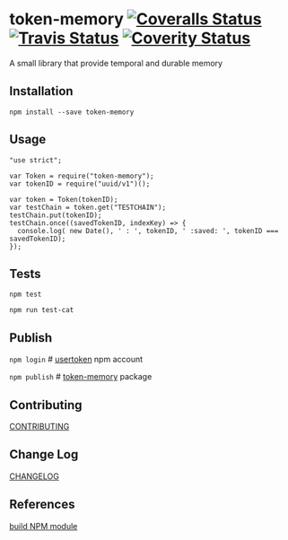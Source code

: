 token-memory
[![Coveralls Status](https://coveralls.io/repos/github/usertoken/token-memory/badge.svg)](https://coveralls.io/github/usertoken/token-memory)
[![Travis Status](https://travis-ci.org/usertoken/token-memory.svg)](https://travis-ci.org/usertoken/token-memory)
[![Coverity Status](https://scan.coverity.com/projects/16405/badge.svg)](https://scan.coverity.com/projects/token-memory)
=========

A small library that provide temporal and durable memory

## Installation

  `npm install --save token-memory`

## Usage

    "use strict";

    var Token = require("token-memory");
    var tokenID = require("uuid/v1")();

    var token = Token(tokenID);
    var testChain = token.get("TESTCHAIN");
    testChain.put(tokenID);
    testChain.once((savedTokenID, indexKey) => {
      console.log( new Date(), ' : ', tokenID, ' :saved: ', tokenID === savedTokenID);
    });


## Tests

  `npm test`

  `npm run test-cat`

## Publish

  `npm login`   # [usertoken](https://www.npmjs.com/~usertoken) npm account

  `npm publish` # [token-memory](https://www.npmjs.com/package/token-memory) package

## Contributing

  [CONTRIBUTING](./CONTRIBUTING.md)

## Change Log

  [CHANGELOG](./CHANGELOG.md)

## References

  [build NPM module](https://medium.com/@jdaudier/how-to-create-and-publish-your-first-node-js-module-444e7585b738)
